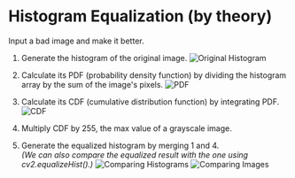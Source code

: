 # Histogram Equalization (by theory)

Input a bad image and make it better.

1. Generate the histogram of the original image.
![Original Histogram](https://imgur.com/8utpRWm.png)

2. Calculate its PDF (probability density function) by dividing the histogram array by the sum of the image's pixels.
![PDF](https://imgur.com/ReCr6iA.png)

3. Calculate its CDF (cumulative distribution function) by integrating PDF.
![CDF](https://imgur.com/y6HZY3c.png)

4. Multiply CDF by 255, the max value of a grayscale image.

5. Generate the equalized histogram by merging 1 and 4. </br>
*(We can also compare the equalized result with the one using cv2.equalizeHist().)*
![Comparing Histograms](https://imgur.com/Q1WH2hn.png)
![Comparing Images](https://imgur.com/JGZUvxu.png)
